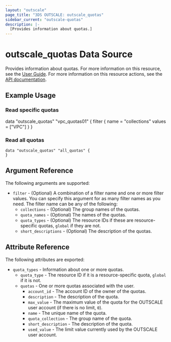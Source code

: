 ```yaml
---
layout: "outscale"
page_title: "3DS OUTSCALE: outscale_quotas"
sidebar_current: "outscale-quotas"
description: |-
  [Provides information about quotas.]
---
```


# outscale_quotas Data Source

Provides information about quotas.
For more information on this resource, see the [User Guide](https://wiki.outscale.net/display/EN/About+Your+3DS+OUTSCALE+Account).
For more information on this resource actions, see the [API documentation](https://docs.outscale.com/api#readquotas).

## Example Usage

### Read specific quotas
data "outscale_quotas" "vpc_quotas01" {
  filter {
    name     = "collections"
    values   = ["VPC"]
  }
}

### Read all quotas
```hcl
data "outscale_quotas" "all_quotas" {
}
```

## Argument Reference

The following arguments are supported:

* `filter` - (Optional) A combination of a filter name and one or more filter values. You can specify this argument for as many filter names as you need. The filter name can be any of the following:
  * `collections` - (Optional) The group names of the quotas.
  * `quota_names` - (Optional) The names of the quotas.
  * `quota_types` - (Optional) The resource IDs if these are resource-specific quotas, `global` if they are not.
  * `short_descriptions` - (Optional) The description of the quotas.

## Attribute Reference

The following attributes are exported:

* `quota_types` - Information about one or more quotas.
  * `quota_type` - The resource ID if it is a resource-specific quota, `global` if it is not.
  * `quotas` - One or more quotas associated with the user.
    * `account_id` - The account ID of the owner of the quotas.
    * `description` - The description of the quota.
    * `max_value` - The maximum value of the quota for the OUTSCALE user account (if there is no limit, `0`).
    * `name` - The unique name of the quota.
    * `quota_collection` - The group name of the quota.
    * `short_description` - The description of the quota.
    * `used_value` - The limit value currently used by the OUTSCALE user account.

